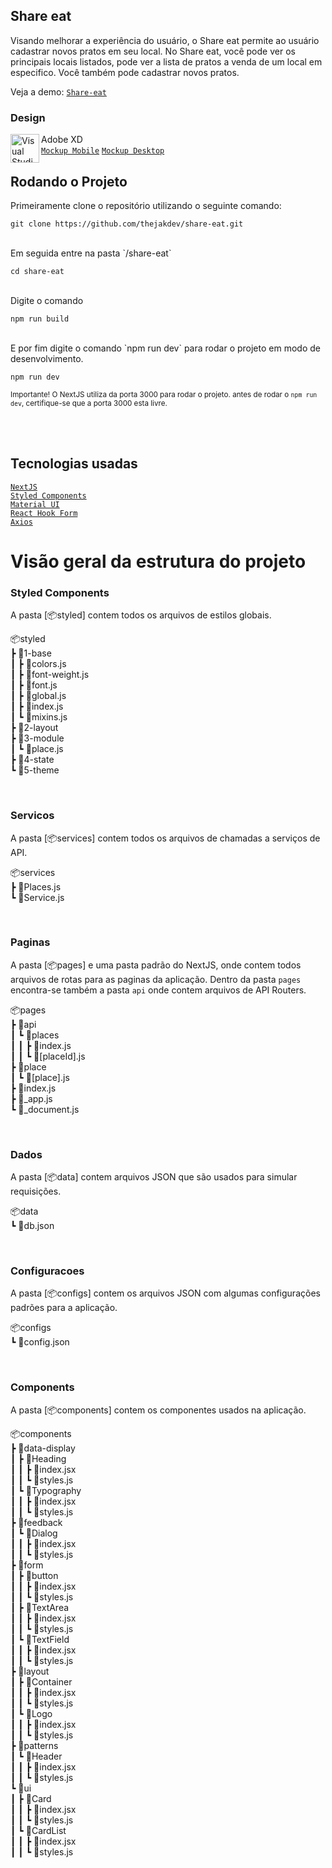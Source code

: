 ## Share eat
Visando melhorar a experiência do usuário, o Share eat permite ao usuário cadastrar novos pratos em seu local.
No Share eat, você pode ver os principais locais listados, pode ver a lista de pratos a venda de um local em especifico.
Você também pode cadastrar novos pratos.

Veja a demo: [`Share-eat`](https://github.com/vercel/next.js/tree/canary/packages/create-next-app)

### Design

Adobe XD
<img align="left" alt="Visual Studio Code" width="46px" src="https://upload.wikimedia.org/wikipedia/commons/thumb/c/c2/Adobe_XD_CC_icon.svg/1200px-Adobe_XD_CC_icon.svg.png" />
<br/>
[`Mockup Mobile`](https://xd.adobe.com/spec/d1218cae-a616-4c5c-4d3f-551f8e20124d-a710/)
[`Mockup Desktop`](https://xd.adobe.com/view/21c2c8bf-4fb6-4be1-99e7-b45f78160615-7491/)

## Rodando o Projeto

Primeiramente clone o repositório utilizando o seguinte comando:
```
git clone https://github.com/thejakdev/share-eat.git
```
<br/>
Em seguida entre na pasta `/share-eat`

```
cd share-eat
```
<br/>
Digite o comando

```
npm run build
```
<br/>
E por fim digite o comando `npm run dev` para rodar o projeto em modo de desenvolvimento.

```
npm run dev
```
<sub>Importante! O NextJS utiliza da porta 3000 para rodar o projeto. antes de rodar o `npm run dev`, certifique-se que a porta 3000 esta livre.</sub>

<br/>
<br/>

## Tecnologias usadas

[`NextJS`](https://nextjs.org/)<br/>
[`Styled Components`](https://styled-components.com/)<br/>
[`Material UI`](https://material-ui.com/)<br/>
[`React Hook Form`](https://react-hook-form.com/)<br/>
[`Axios`](https://github.com/axios/axios)

# Visão geral da estrutura do projeto
### Styled Components
A pasta [📦styled] contem todos os arquivos de estilos globais.

📦styled<br/>
 ┣ 📂1-base<br/>
 ┃ ┣ 📜colors.js<br/>
 ┃ ┣ 📜font-weight.js<br/>
 ┃ ┣ 📜font.js<br/>
 ┃ ┣ 📜global.js<br/>
 ┃ ┣ 📜index.js<br/>
 ┃ ┗ 📜mixins.js<br/>
 ┣ 📂2-layout<br/>
 ┣ 📂3-module<br/>
 ┃ ┗ 📜place.js<br/>
 ┣ 📂4-state<br/>
 ┗ 📂5-theme<br/>
 
 <br/>
 
 ### Servicos
 A pasta [📦services] contem todos os arquivos de chamadas a serviços de API.

📦services<br/>
 ┣ 📜Places.js<br/>
 ┗ 📜Service.js<br/>
 
 <br/>
 
 ### Paginas
 A pasta [📦pages] e uma pasta padrão do NextJS, onde contem todos arquivos de rotas para as paginas da aplicação.
 Dentro da pasta `pages` encontra-se também a pasta `api` onde contem arquivos de API Routers.
 
📦pages<br/>
 ┣ 📂api<br/>
 ┃ ┗ 📂places<br/>
 ┃ ┃ ┣ 📜index.js<br/>
 ┃ ┃ ┗ 📜[placeId].js<br/>
 ┣ 📂place<br/>
 ┃ ┗ 📜[place].js<br/>
 ┣ 📜index.js<br/>
 ┣ 📜_app.js<br/>
 ┗ 📜_document.js<br/>
 
  <br/>
  
 ### Dados
 A pasta [📦data] contem arquivos JSON que são usados para simular requisições.
 
 📦data<br/>
 ┗ 📜db.json<br/>
  
  <br/>
  
 ### Configuracoes
 A pasta [📦configs] contem os arquivos JSON com algumas configurações padrões para a aplicação.
 
 📦configs<br/>
 ┗ 📜config.json<br/>
   
  <br/>
  
 ### Components
 A pasta [📦components] contem os componentes usados na aplicação.
 
 📦components<br/>
 ┣ 📂data-display<br/>
 ┃ ┣ 📂Heading<br/>
 ┃ ┃ ┣ 📜index.jsx<br/>
 ┃ ┃ ┗ 📜styles.js<br/>
 ┃ ┗ 📂Typography<br/>
 ┃ ┃ ┣ 📜index.jsx<br/>
 ┃ ┃ ┗ 📜styles.js<br/>
 ┣ 📂feedback<br/>
 ┃ ┗ 📂Dialog<br/>
 ┃ ┃ ┣ 📜index.jsx<br/>
 ┃ ┃ ┗ 📜styles.js<br/>
 ┣ 📂form<br/>
 ┃ ┣ 📂button<br/>
 ┃ ┃ ┣ 📜index.jsx<br/>
 ┃ ┃ ┗ 📜styles.js<br/>
 ┃ ┣ 📂TextArea<br/>
 ┃ ┃ ┣ 📜index.jsx<br/>
 ┃ ┃ ┗ 📜styles.js<br/>
 ┃ ┗ 📂TextField<br/>
 ┃ ┃ ┣ 📜index.jsx<br/>
 ┃ ┃ ┗ 📜styles.js<br/>
 ┣ 📂layout<br/>
 ┃ ┣ 📂Container<br/>
 ┃ ┃ ┣ 📜index.jsx<br/>
 ┃ ┃ ┗ 📜styles.js<br/>
 ┃ ┗ 📂Logo<br/>
 ┃ ┃ ┣ 📜index.jsx<br/>
 ┃ ┃ ┗ 📜styles.js<br/>
 ┣ 📂patterns<br/>
 ┃ ┗ 📂Header<br/>
 ┃ ┃ ┣ 📜index.jsx<br/>
 ┃ ┃ ┗ 📜styles.js<br/>
 ┗ 📂ui<br/>
 ┃ ┣ 📂Card<br/>
 ┃ ┃ ┣ 📜index.jsx<br/>
 ┃ ┃ ┗ 📜styles.js<br/>
 ┃ ┗ 📂CardList<br/>
 ┃ ┃ ┣ 📜index.jsx<br/>
 ┃ ┃ ┗ 📜styles.js<br/>
